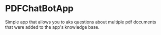 # PDFChatBotApp
Simple app that allows you to aks questions about multiple pdf documents that were added to the app's knowledge base.
